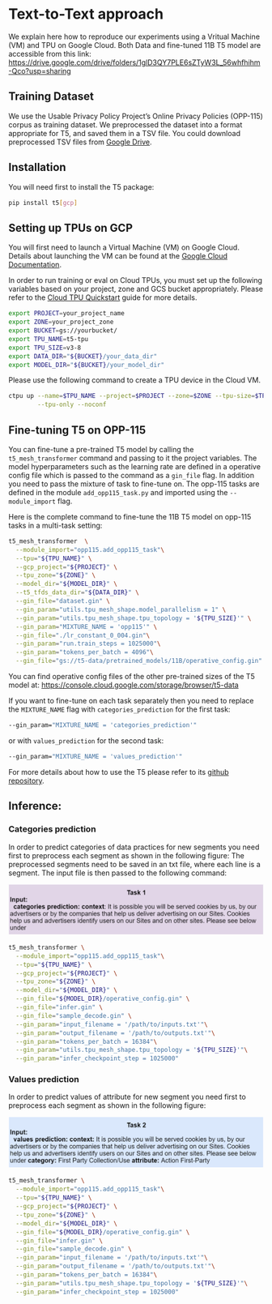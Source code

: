 # Text-to-Text approach

We explain here how to reproduce our experiments using a Vritual Machine (VM) and TPU on Google Cloud.
Both Data and fine-tuned 11B T5 model are accessible from this link: https://drive.google.com/drive/folders/1glD3QY7PLE6sZTyW3L_56whfhihm-Qco?usp=sharing

## Training Dataset

We use the Usable Privacy Policy Project’s Online Privacy Policies (OPP-115) corpus as training dataset. We preprocessed the dataset into a format appropriate for T5, and saved them in a TSV file. You could download preprocessed TSV files from [Google Drive](https://drive.google.com/drive/folders/1glD3QY7PLE6sZTyW3L_56whfhihm-Qco?usp=sharing).

## Installation

You will need first to install the T5 package:
```sh
pip install t5[gcp]
```
## Setting up TPUs on GCP

You will first need to launch a Virtual Machine (VM) on Google Cloud. Details about launching the VM can be found at the [Google Cloud Documentation](https://cloud.google.com/compute/docs/instances/create-start-instance).

In order to run training or eval on Cloud TPUs, you must set up the following variables based on your project, zone and GCS bucket appropriately. Please refer to the [Cloud TPU Quickstart](https://cloud.google.com/tpu/docs/quickstart) guide for more details.

```sh
export PROJECT=your_project_name
export ZONE=your_project_zone
export BUCKET=gs://yourbucket/
export TPU_NAME=t5-tpu
export TPU_SIZE=v3-8
export DATA_DIR="${BUCKET}/your_data_dir"
export MODEL_DIR="${BUCKET}/your_model_dir"
```
Please use the following command to create a TPU device in the Cloud VM.

```sh
ctpu up --name=$TPU_NAME --project=$PROJECT --zone=$ZONE --tpu-size=$TPU_SIZE \
        --tpu-only --noconf
```

## Fine-tuning T5 on OPP-115

You can fine-tune a pre-trained T5 model by calling the `t5_mesh_transformer` command and passing to it the project variables. The model hyperparameters such as the learning rate are defined in a operative config file which is passed to the command as a `gin_file` flag. In addition you need to pass the mixture of task to fine-tune on. The opp-115 tasks are defined in the module `add_opp115_task.py` and imported using the `--module_import` flag.

Here is the complete command to fine-tune the 11B T5 model on opp-115 tasks in a multi-task setting:

```sh
t5_mesh_transformer  \
  --module_import="opp115.add_opp115_task"\
  --tpu="${TPU_NAME}" \
  --gcp_project="${PROJECT}" \
  --tpu_zone="${ZONE}" \
  --model_dir="${MODEL_DIR}" \
  --t5_tfds_data_dir="${DATA_DIR}" \
  --gin_file="dataset.gin" \
  --gin_param="utils.tpu_mesh_shape.model_parallelism = 1" \
  --gin_param="utils.tpu_mesh_shape.tpu_topology = '${TPU_SIZE}'" \
  --gin_param="MIXTURE_NAME = 'opp115'" \
  --gin_file="./lr_constant_0_004.gin"\
  --gin_param="run.train_steps = 1025000"\
  --gin_param="tokens_per_batch = 4096"\
  --gin_file="gs://t5-data/pretrained_models/11B/operative_config.gin"
```
You can find operative config files of the other pre-trained sizes of the T5 model at: https://console.cloud.google.com/storage/browser/t5-data

If you want to fine-tune on each task separately then you need to replace the `MIXTURE_NAME` flag with `categories_prediction` for the first task:
```sh
--gin_param="MIXTURE_NAME = 'categories_prediction'"
```
or with `values_prediction` for the second task:
```sh
--gin_param="MIXTURE_NAME = 'values_prediction'"
```

For more details about how to use the T5 please refer to its [github repository](https://github.com/google-research/text-to-text-transfer-transformer).

## Inference:

### Categories prediction
In order to predict categories of data practices for new segments you need first to preprocess each segment as shown in the following figure:
The preprocessed segments need to be saved in an txt file, where each line is a segment. The input file is then passed to the following command:

![Preprocessed segment for the task of categories prediction](.\figures\text_to_text_example_task1_input.png)

```sh
t5_mesh_transformer \
  --module_import="opp115.add_opp115_task"\
  --tpu="${TPU_NAME}" \
  --gcp_project="${PROJECT}" \
  --tpu_zone="${ZONE}" \
  --model_dir="${MODEL_DIR}" \
  --gin_file="${MODEL_DIR}/operative_config.gin" \
  --gin_file="infer.gin" \
  --gin_file="sample_decode.gin" \
  --gin_param="input_filename = '/path/to/inputs.txt'"\
  --gin_param="output_filename = '/path/to/outputs.txt'"\
  --gin_param="tokens_per_batch = 16384"\
  --gin_param="utils.tpu_mesh_shape.tpu_topology = '${TPU_SIZE}'"\
  --gin_param="infer_checkpoint_step = 1025000"
```

### Values prediction
In order to predict values of attribute for new segment you need first to preprocess each segment as shown in the following figure:

![Preprocessed segment for the task of values prediction](.\figures\text_to_text_example_task2_input.png)

```sh
t5_mesh_transformer \
  --module_import="opp115.add_opp115_task"\
  --tpu="${TPU_NAME}" \
  --gcp_project="${PROJECT}" \
  --tpu_zone="${ZONE}" \
  --model_dir="${MODEL_DIR}" \
  --gin_file="${MODEL_DIR}/operative_config.gin" \
  --gin_file="infer.gin" \
  --gin_file="sample_decode.gin" \
  --gin_param="input_filename = '/path/to/inputs.txt'"\
  --gin_param="output_filename = '/path/to/outputs.txt'"\
  --gin_param="tokens_per_batch = 16384"\
  --gin_param="utils.tpu_mesh_shape.tpu_topology = '${TPU_SIZE}'"\
  --gin_param="infer_checkpoint_step = 1025000"
```
